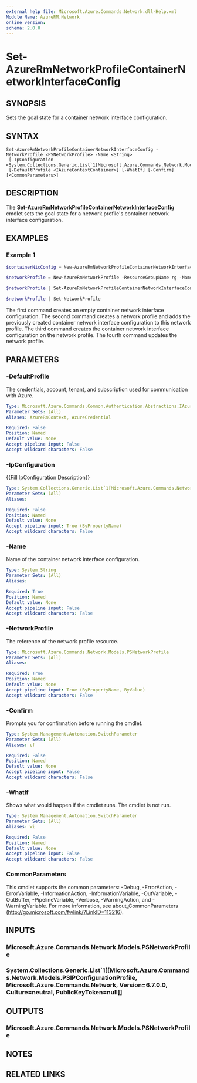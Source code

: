 ```yaml
---
external help file: Microsoft.Azure.Commands.Network.dll-Help.xml
Module Name: AzureRM.Network
online version:
schema: 2.0.0
---
```


# Set-AzureRmNetworkProfileContainerNetworkInterfaceConfig

## SYNOPSIS
Sets the goal state for a container network interface configuration.

## SYNTAX

```
Set-AzureRmNetworkProfileContainerNetworkInterfaceConfig -NetworkProfile <PSNetworkProfile> -Name <String>
 [-IpConfiguration <System.Collections.Generic.List`1[Microsoft.Azure.Commands.Network.Models.PSIPConfigurationProfile]>]
 [-DefaultProfile <IAzureContextContainer>] [-WhatIf] [-Confirm] [<CommonParameters>]
```

## DESCRIPTION
The **Set-AzureRmNetworkProfileContainerNetworkInterfaceConfig** cmdlet sets the goal state for a network profile's container network interface configuration.

## EXAMPLES

### Example 1
```powershell
$containerNicConfig = New-AzureRmNetworkProfileContainerNetworkInterfaceConfig -Name cnic1

$networkProfile = New-AzureRmNetworkProfile -ResourceGroupName rg -Name np1 -Location $location;

$networkProfile | Set-AzureRmNetworkProfileContainerNetworkInterfaceConfig -ContainerNetworkInterfaceConfiguration $containerNicConfig

$networkProfile | Set-NetworkProfile
```

The first command creates an empty container network interface configuration. The second command creates a network profile and adds the previously created container network interface configuration to this network profile. The third command creates the container network interface configuration on the network profile. The fourth command updates the network profile. 

## PARAMETERS

### -DefaultProfile
The credentials, account, tenant, and subscription used for communication with Azure.

```yaml
Type: Microsoft.Azure.Commands.Common.Authentication.Abstractions.IAzureContextContainer
Parameter Sets: (All)
Aliases: AzureRmContext, AzureCredential

Required: False
Position: Named
Default value: None
Accept pipeline input: False
Accept wildcard characters: False
```

### -IpConfiguration
{{Fill IpConfiguration Description}}

```yaml
Type: System.Collections.Generic.List`1[Microsoft.Azure.Commands.Network.Models.PSIPConfigurationProfile]
Parameter Sets: (All)
Aliases:

Required: False
Position: Named
Default value: None
Accept pipeline input: True (ByPropertyName)
Accept wildcard characters: False
```

### -Name
Name of the container network interface configuration.

```yaml
Type: System.String
Parameter Sets: (All)
Aliases:

Required: True
Position: Named
Default value: None
Accept pipeline input: False
Accept wildcard characters: False
```

### -NetworkProfile
The reference of the network profile resource.

```yaml
Type: Microsoft.Azure.Commands.Network.Models.PSNetworkProfile
Parameter Sets: (All)
Aliases:

Required: True
Position: Named
Default value: None
Accept pipeline input: True (ByPropertyName, ByValue)
Accept wildcard characters: False
```

### -Confirm
Prompts you for confirmation before running the cmdlet.

```yaml
Type: System.Management.Automation.SwitchParameter
Parameter Sets: (All)
Aliases: cf

Required: False
Position: Named
Default value: None
Accept pipeline input: False
Accept wildcard characters: False
```

### -WhatIf
Shows what would happen if the cmdlet runs.
The cmdlet is not run.

```yaml
Type: System.Management.Automation.SwitchParameter
Parameter Sets: (All)
Aliases: wi

Required: False
Position: Named
Default value: None
Accept pipeline input: False
Accept wildcard characters: False
```

### CommonParameters
This cmdlet supports the common parameters: -Debug, -ErrorAction, -ErrorVariable, -InformationAction, -InformationVariable, -OutVariable, -OutBuffer, -PipelineVariable, -Verbose, -WarningAction, and -WarningVariable. For more information, see about_CommonParameters (http://go.microsoft.com/fwlink/?LinkID=113216).

## INPUTS

### Microsoft.Azure.Commands.Network.Models.PSNetworkProfile

### System.Collections.Generic.List`1[[Microsoft.Azure.Commands.Network.Models.PSIPConfigurationProfile, Microsoft.Azure.Commands.Network, Version=6.7.0.0, Culture=neutral, PublicKeyToken=null]]

## OUTPUTS

### Microsoft.Azure.Commands.Network.Models.PSNetworkProfile

## NOTES

## RELATED LINKS
